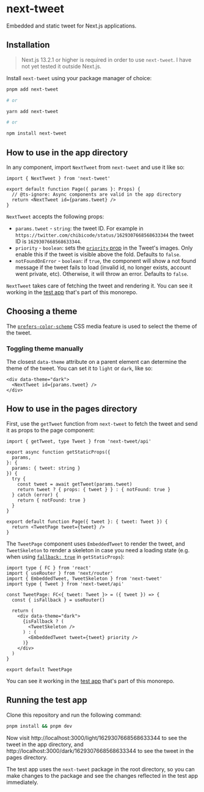 # next-tweet

Embedded and static tweet for Next.js applications.

## Installation

> Next.js 13.2.1 or higher is required in order to use `next-tweet`. I have not yet tested it outside Next.js.

Install `next-tweet` using your package manager of choice:

```bash
pnpm add next-tweet

# or

yarn add next-tweet

# or

npm install next-tweet
```

## How to use in the app directory

In any component, import `NextTweet` from `next-tweet` and use it like so:

```tsx
import { NextTweet } from 'next-tweet'

export default function Page({ params }: Props) {
  // @ts-ignore: Async components are valid in the app directory
  return <NextTweet id={params.tweet} />
}
```

`NextTweet` accepts the following props:

- `params.tweet` - `string`: the tweet ID. For example in `https://twitter.com/chibicode/status/1629307668568633344` the tweet ID is `1629307668568633344`.
- `priority` - `boolean`: sets the [`priority` prop](https://nextjs.org/docs/basic-features/image-optimization#priority) in the Tweet's images. Only enable this if the tweet is visible above the fold. Defaults to `false`.
- `notFoundOnError` - `boolean`: if `true`, the component will show a not found message if the tweet fails to load (invalid id, no longer exists, account went private, etc). Otherwise, it will throw an error. Defaults to `false`.

`NextTweet` takes care of fetching the tweet and rendering it. You can see it working in the [test app](/apps/test-app/app/light/[tweet]/page.tsx) that's part of this monorepo.

## Choosing a theme

The [`prefers-color-scheme`](https://developer.mozilla.org/en-US/docs/Web/CSS/@media/prefers-color-scheme) CSS media feature is used to select the theme of the tweet.

### Toggling theme manually

The closest `data-theme` attribute on a parent element can determine the theme of the tweet. You can set it to `light` or `dark`, like so:

```tsx
<div data-theme="dark">
  <NextTweet id={params.tweet} />
</div>
```

## How to use in the pages directory

First, use the `getTweet` function from `next-tweet` to fetch the tweet and send it as props to the page component:

```tsx
import { getTweet, type Tweet } from 'next-tweet/api'

export async function getStaticProps({
  params,
}: {
  params: { tweet: string }
}) {
  try {
    const tweet = await getTweet(params.tweet)
    return tweet ? { props: { tweet } } : { notFound: true }
  } catch (error) {
    return { notFound: true }
  }
}

export default function Page({ tweet }: { tweet: Tweet }) {
  return <TweetPage tweet={tweet} />
}
```

The `TweetPage` component uses `EmbeddedTweet` to render the tweet, and `TweetSkeleton` to render a skeleton in case you need a loading state (e.g. when using [`fallback: true`](https://nextjs.org/docs/api-reference/data-fetching/get-static-paths#fallback-true) in `getStaticProps`):

```tsx
import type { FC } from 'react'
import { useRouter } from 'next/router'
import { EmbeddedTweet, TweetSkeleton } from 'next-tweet'
import type { Tweet } from 'next-tweet/api'

const TweetPage: FC<{ tweet: Tweet }> = ({ tweet }) => {
  const { isFallback } = useRouter()

  return (
    <div data-theme="dark">
      {isFallback ? (
        <TweetSkeleton />
      ) : (
        <EmbeddedTweet tweet={tweet} priority />
      )}
    </div>
  )
}

export default TweetPage
```

You can see it working in the [test app](/apps/test-app/pages/dark/[tweet].tsx) that's part of this monorepo.

## Running the test app

Clone this repository and run the following command:

```bash
pnpm install && pnpm dev
```

Now visit http://localhost:3000/light/1629307668568633344 to see the tweet in the app directory, and http://localhost:3000/dark/1629307668568633344 to see the tweet in the pages directory.

The test app uses the `next-tweet` package in the root directory, so you can make changes to the package and see the changes reflected in the test app immediately.
